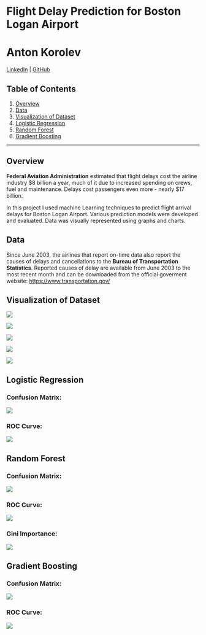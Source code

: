 # Flight Delay Prediction for Boston Logan Airport 
# Anton Korolev
[LinkedIn](https://www.https://www.linkedin.com/in/anton-korolevb558/) | [GitHub](https://https://www.github.com/VHTATAH)
## Table of Contents
1. [Overview](#Overview)
2. [Data](#Data)
3. [Visualization of Dataset](#Visualization%20of%20Dataset)
4. [Logistic Regression](#Logistic%20Regression) 
5. [Random Forest](#Random%20Forest) 
6. [Gradient Boosting](#Gradient%20Boosting)
---
## Overview
**Federal Aviation Administration** estimated that flight delays cost the airline industry $8 billion a year, much of it due to increased spending on crews, fuel and maintenance. Delays cost passengers even more - nearly $17 billion.

In this project I used machine Learning techniques to predict flight arrival delays for Boston Logan Airport. Various prediction models were developed and evaluated. Data was visually represented using graphs and charts.

## Data
Since June 2003, the airlines that report on-time data also report the causes of delays and cancellations to the **Bureau of Transportation Statistics**. Reported causes of delay are available from June 2003 to the most recent month and can be downloaded from the official goverment website: https://www.transportation.gov/

## Visualization of Dataset 

![](img/Avg_dep_del.png)


![](img/week%20day%20%%20dalays.png)


![](img/month%20%%20delays.png)


![](img/hour%20delays.png)


![](img/delays%20by%20carrier.png)

## Logistic Regression

### Confusion Matrix:

![](img/Logistic%20Confusion%20Matrix.png)

### ROC Curve:

![](img/Logistic_ROC.png)

## Random Forest

### Confusion Matrix:

![](img/Random%20Forest%20Confusion%20Matrix.png)

### ROC Curve:

![](img/Random%20Forest%20ROC.png)

### Gini Importance:

![](img/Gini%20Importance.png)

## Gradient Boosting 

### Confusion Matrix:

![](img/Gradient%20Boosting%20Confusion%20Matrix.png)

### ROC Curve:

![](img/Gradient%20Boosting%20ROC.png)
